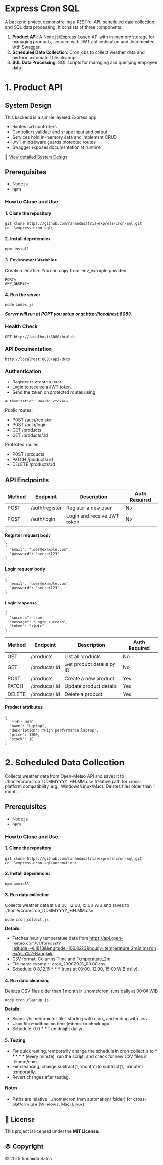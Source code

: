 # Express Cron SQL

A backend project demonstrating a RESTful API, scheduled data collection, and SQL data processing. It consists of three components:

1. **Product API**: A Node.js/Express-based API with in-memory storage for managing products, secured with JWT authentication and documented with Swagger.
2. **Scheduled Data Collection**: Cron jobs to collect weather data and perform automated file cleanup.
3. **SQL Data Processing**: SQL scripts for managing and querying employee data


# 1. Product API

## System Design
This backend is a simple layered Express app:

- Routes call controllers
- Controllers validate and shape input and output
- Services hold in-memory data and implement CRUD
- JWT middleware guards protected routes
- Swagger exposes documentation at runtime

📄 [View detailed System Design](./docs/system_design_backend.pdf)

## Prerequisites

- Node.js
- npm


### How to Clone and Use

#### 1. Clone the repository
```
git clone https://github.com/ranandasatria/express-cron-sql.git
cd .\express-cron-sql\
```
#### 2. Install depedencies
```
npm install
```
#### 3. Environment Variables
Create a .env file. You can copy from .env_example provided.
```
PORT=
APP_SECRET=
```
#### 4. Run the server
```
node index.js
```

***Server will run at PORT you setup or at http://localhost:8080.***

### Health Check
```
GET http://localhost:8080/health
```

### API Documentation
```
http://localhost:8080/api-docs
```

### Authentication
- Register to create a user.
- Login to receive a JWT token.
- Send the token on protected routes using:
```
Authorization: Bearer <token>
```
Public routes:
- POST /auth/register
- POST /auth/login
- GET /products
- GET /products/:id

Protected routes:

- POST /products
- PATCH /products/:id
- DELETE /products/:id


## API Endpoints
| Method | Endpoint           | Description                                | Auth Required |
|--------|------------------|--------------------------------------------|---------------|
| POST   | /auth/register    | Register a new user                        | No            |
| POST   | /auth/login       | Login and receive JWT token                | No            |

#### Register request body
```
{
  "email": "user@example.com",
  "password": "secret123"
}
```

#### Login request body
```
{
  "email": "user@example.com",
  "password": "secret123"
}
```

#### Login response
```
{
  "success": true,
  "message": "Login success",
  "token": "<jwt>"
}
```

| Method | Endpoint           | Description                                | Auth Required |
|--------|------------------|-------------------------------------------- |---------------|
| GET    | /products         | List all products                          | No            |
| GET    | /products/:id     | Get product details by ID                  | No            |
| POST   | /products         | Create a new product                       | Yes           |
| PATCH  | /products/:id     | Update product details                     | Yes           |
| DELETE | /products/:id     | Delete a product                           | Yes           |

#### Product attributes
```
{
   "id": UUID
  "name": "Laptop",
  "description": "High performance laptop",
  "price": 1500,
  "stock": 10
}
```

# 2. Scheduled Data Collection
Collects weather data from Open-Meteo API and saves it to ./home/cron/cron_DDMMYYYY_HH.MM.csv (relative path for cross-platform compatibility, e.g., Windows/Linux/Mac). Deletes files older than 1 month.

## Prerequisites

- Node.js
- npm


### How to Clone and Use

#### 1. Clone the repository
```
git clone https://github.com/ranandasatria/express-cron-sql.git
cd .\express-cron-sql\automation\
```
#### 2. Install depedencies
```
npm install
```
#### 3. Run data collection
Collects weather data at 08:00, 12:00, 15:00 WIB and saves to ./home/cron/cron_DDMMYYYY_HH.MM.csv
```
node cron_collect.js
```
**Details:**
- Fetches hourly temperature data from https://api.open-meteo.com/v1/forecast?latitude=-6.1818&longitude=106.8223&hourly=temperature_2m&timezone=Asia%2FBangkok.
- CSV format: Columns Time and Temperature_2m.
- File name example: cron_23082025_08.00.csv.
- Schedule: 0 8,12,15 * * * (runs at 08:00, 12:00, 15:00 WIB daily).

#### 4. Run data cleansing
Deletes CSV files older than 1 month in ./home/cron, runs daily at 00:00 WIB
```
node cron_cleanup.js
```
**Details:**
- Scans ./home/cron for files starting with cron_ and ending with .csv.
- Uses file modification time (mtime) to check age.
- Schedule: 0 0 * * * (midnight daily).

#### 5. Testing
- For quick testing, temporarily change the schedule in cron_collect.js to * * * * * (every minute), run the script, and check for new CSV files in ./home/cron.
- For cleansing, change subtract(1, 'month') to subtract(1, 'minute') temporarily.
- Revert changes after testing.

#### Notes
- Paths are relative (../home/cron from automation/ folder) for cross-platform use (Windows, Mac, Linux).



## 📄 License

This project is licensed under the **MIT License**.  

## ©️ Copyright

&copy; 2025 Rananda Satria